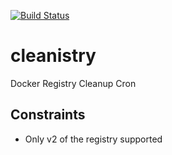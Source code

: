 [![Build Status](https://travis-ci.org/sreeharimohan/cleanistry.svg?branch=master)](https://travis-ci.org/sreeharimohan/cleanistry)

# cleanistry
Docker Registry Cleanup Cron

## Constraints
* Only v2 of the registry supported
